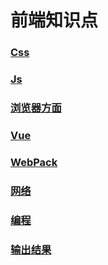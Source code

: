 # 前端知识点

### [Css](CSS/README.md)
### [Js](JS/README.md)
### [浏览器方面](Browser/README.md)
### [Vue](Vue/README.md)
### [WebPack](WebPack/README.md)
### [网络](网络/README.md)
### [编程](编程/README.md)
### [输出结果](outPut.md)

